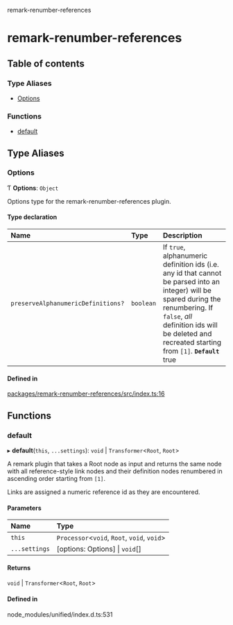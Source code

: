 remark-renumber-references

# remark-renumber-references

## Table of contents

### Type Aliases

- [Options](README.md#options)

### Functions

- [default](README.md#default)

## Type Aliases

### Options

Ƭ **Options**: `Object`

Options type for the remark-renumber-references plugin.

#### Type declaration

| Name | Type | Description |
| :------ | :------ | :------ |
| `preserveAlphanumericDefinitions?` | `boolean` | If `true`, alphanumeric definition ids (i.e. any id that cannot be parsed into an integer) will be spared during the renumbering. If `false`, _all_ definition ids will be deleted and recreated starting from `[1]`. **`Default`** true |

#### Defined in

[packages/remark-renumber-references/src/index.ts:16](https://github.com/Xunnamius/unified-utils/blob/1d6f92d/packages/remark-renumber-references/src/index.ts#L16)

## Functions

### default

▸ **default**(`this`, `...settings`): `void` \| `Transformer`<`Root`, `Root`\>

A remark plugin that takes a Root node as input and returns the same node
with all reference-style link nodes and their definition nodes renumbered in
ascending order starting from `[1]`.

Links are assigned a numeric reference id as they are encountered.

#### Parameters

| Name | Type |
| :------ | :------ |
| `this` | `Processor`<`void`, `Root`, `void`, `void`\> |
| `...settings` | [options: Options] \| `void`[] |

#### Returns

`void` \| `Transformer`<`Root`, `Root`\>

#### Defined in

node_modules/unified/index.d.ts:531
